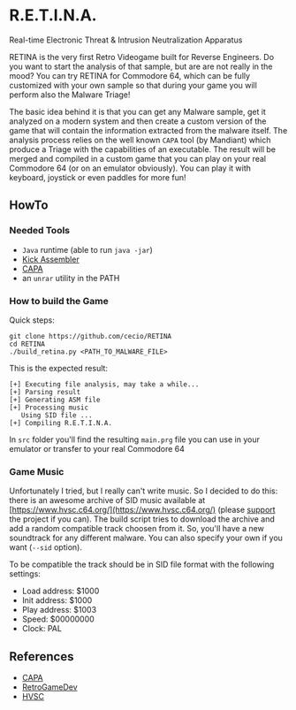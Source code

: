 # R.E.T.I.N.A.
Real-time Electronic Threat &amp; Intrusion Neutralization Apparatus

RETINA is the very first Retro Videogame built for Reverse Engineers. Do you want to start the analysis of that sample, but are are not really in the mood? You can try RETINA for Commodore 64, which can be fully customized with your own sample so that during your game you will perform also the Malware Triage!

The basic idea behind it is that you can get any Malware sample, get it analyzed on a modern system and then create a custom version of the game that will contain the information extracted from the malware itself.
The analysis process relies on the well known `CAPA` tool (by Mandiant) which produce a Triage with the capabilities of an executable. The result will be merged and compiled in a custom game that you can play on your real Commodore 64 (or on an emulator obviously).
You can play it with keyboard, joystick or even paddles for more fun!

## HowTo

### Needed Tools

- `Java` runtime (able to run `java -jar`)
- [Kick Assembler](https://theweb.dk/KickAssembler/Main.html#frontpage)
- [CAPA](https://github.com/mandiant/capa)
- an `unrar` utility in the PATH

### How to build the Game

Quick steps:

```
git clone https://github.com/cecio/RETINA
cd RETINA
./build_retina.py <PATH_TO_MALWARE_FILE>
```

This is the expected result:

```
[+] Executing file analysis, may take a while...
[+] Parsing result
[+] Generating ASM file
[+] Processing music
   Using SID file ...
[+] Compiling R.E.T.I.N.A.
```

In `src` folder you'll find the resulting `main.prg` file you can use in your emulator or transfer to your real Commodore 64

### Game Music

Unfortunately I tried, but I really can't write music. So I decided to do this:
there is an awesome archive of SID music available at [https://www.hvsc.c64.org/](https://www.hvsc.c64.org/) (please [support](https://www.hvsc.c64.org/support) the project if you can).
The build script tries to download the archive and add a random compatible track choosen from it. So, you'll have a new soundtrack for any different malware.
You can also specify your own if you want (`--sid` option).

To be compatible the track should be in SID file format with the following settings:
- Load address: $1000
- Init address: $1000
- Play address: $1003
- Speed: $00000000
- Clock: PAL

## References

- [CAPA](https://github.com/mandiant/capa)
- [RetroGameDev](https://www.retrogamedev.com/)
- [HVSC](https://www.hvsc.c64.org/)
